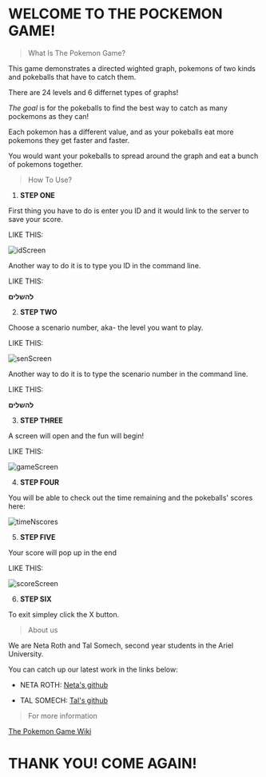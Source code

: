 # WELCOME TO THE POCKEMON GAME!

> What Is The Pokemon Game?

This game demonstrates a directed wighted graph, pokemons of two kinds and pokeballs that have to catch them.

There are 24 levels and 6 differnet types of graphs!

*The goal* is for the pokeballs to find the best way to catch as many pockemons as they can!

Each pokemon has a different value, and as your pokeballs eat more pokemons they get faster and faster.

You would want your pokeballs to spread around the graph and eat a bunch of pokemons together.

> How To Use?

1. **STEP ONE**

First thing you have to do is enter you ID and it would link to the server to save your score.

LIKE THIS:

![idScreen](https://user-images.githubusercontent.com/69470263/102616281-f9863780-413f-11eb-80e4-7a8494408f09.png)

Another way to do it is to type you ID in the command line.

LIKE THIS:

**להשלים**


2. **STEP TWO**

Choose a scenario number, aka- the level you want to play.

LIKE THIS:

![senScreen](https://user-images.githubusercontent.com/69470263/102688214-de79fd00-41fd-11eb-8510-7c537eac8d1a.png)


Another way to do it is to type the scenario number in the command line.

LIKE THIS:

**להשלים**

3. **STEP THREE**

A screen will open and the fun will begin!

LIKE THIS:

![gameScreen](https://user-images.githubusercontent.com/69470263/102616572-6dc0db00-4140-11eb-9a5f-38290eb7dc0d.png)


4. **STEP FOUR**

You will be able to check out the time remaining and the pokeballs' scores here:

![timeNscores](https://user-images.githubusercontent.com/69470263/102636774-bd61cf80-415d-11eb-8007-caa48d1edc8e.png)


5. **STEP FIVE**

Your score will pop up in the end

LIKE THIS:

![scoreScreen](https://user-images.githubusercontent.com/69470263/102616598-79140680-4140-11eb-899a-df70fce7e403.png)

6. **STEP SIX**

To exit simpley click the X button.

> About us

We are Neta Roth and Tal Somech, second year students in the Ariel University.

You can catch up our latest work in the links below:

* NETA ROTH:
[Neta's github](https://github.com/neta-r)

* TAL SOMECH:
[Tal's github](https://github.com/TalSomech)

> For more information

[The Pokemon Game Wiki](https://github.com/neta-r/Ex2.wiki.git)

# THANK YOU! COME AGAIN!
